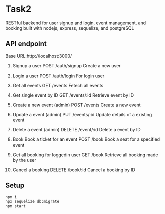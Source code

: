 # Task2

RESTful backend for user signup and login, event management, and booking built with nodejs, express, sequelize, and postgreSQL

## API endpoint
Base URL:http://localhost:3000/
1. Signup a user
POST /auth/signup
Create a new user

2. Login a user
POST /auth/login
For login user

3. Get all events
GET /events
Fetech all events

4. Get single event by ID
GET /events/:id
Retrieve event by ID

5. Create a new event (admin)
POST /events
Create a new event

6. Update a event (admin)
PUT /events/:id
Update details of a existing event

7. Delete a event (admin)
DELETE /event/:id
Delete a event by ID

8. Book
Book a ticket for an event
POST /book
Book a seat for a specified event

9. Get all booking for loggedin user
GET /book
Retrieve all booking made by the user

10. Cancel a booking
DELETE /book/:id
Cancel a booking by ID

## Setup
```bash
npm i
npx sequelize db:migrate
npm start
